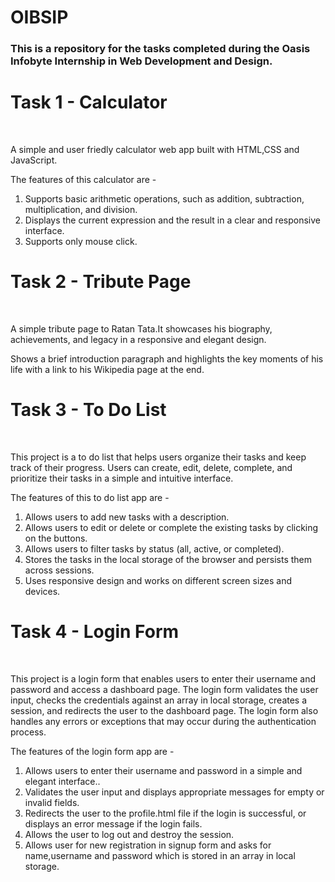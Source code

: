 # OIBSIP
<h3>This is a repository for the tasks completed during the Oasis Infobyte Internship in Web Development and Design.</h3>
<h1>Task 1 - Calculator</h1> <br>
<p>A simple and user friedly calculator web app built with HTML,CSS and JavaScript.</p>
<p>The features of this calculator are - </p>
<ol>
<li>Supports basic arithmetic operations, such as addition, subtraction, multiplication, and division.</li>
<li> Displays the current expression and the result in a clear and responsive interface.</li>
<li>Supports only mouse click.</li>
</ol>

<h1>Task 2 - Tribute Page</h1> <br>
<p>A simple tribute page to Ratan Tata.It showcases his biography, achievements, and legacy in a responsive and elegant design.</p>
<p>Shows a brief introduction paragraph and highlights the key moments of his life with a link to his Wikipedia page at the end.</p>

<h1>Task 3 - To Do List</h1> <br>
<p>This project is a to do list that helps users organize their tasks and keep track of their progress. Users can create, edit, delete, complete, and prioritize their tasks in a simple and intuitive interface.</p>
<p>The features of this to do list app are - </p>
<ol>
<li>Allows users to add new tasks with a description.</li>
<li>Allows users to edit or delete or complete the existing tasks by clicking on the buttons.</li>
<li>Allows users to filter tasks by status (all, active, or completed).</li>
<li>Stores the tasks in the local storage of the browser and persists them across sessions.</li>
<li>Uses responsive design and works on different screen sizes and devices.</li>
</ol>

<h1>Task 4 - Login Form</h1> <br>
<p>This project is a login form that enables users to enter their username and password and access a dashboard page. The login form validates the user input, checks the credentials against an array in local storage, creates a session, and redirects the user to the dashboard page. The login form also handles any errors or exceptions that may occur during the authentication process.
</p>
<p>The features of the login form app are - </p>
<ol>
<li>Allows users to enter their username and password in a simple and elegant interface..</li>
<li>Validates the user input and displays appropriate messages for empty or invalid fields.</li>
<li>Redirects the user to the profile.html file if the login is successful, or displays an error message if the login fails.</li>
<li>Allows the user to log out and destroy the session.</li>
<li>Allows user for new registration in signup form and asks for name,username and password which is stored in an array in local storage.</li>
</ol>

